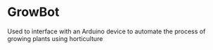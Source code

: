 # GrowBot
Used to interface with an Arduino device to automate the process of growing plants using horticulture 
